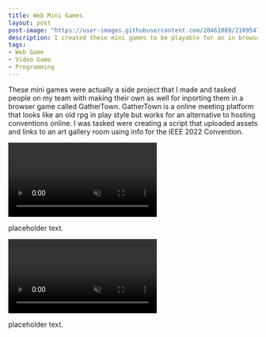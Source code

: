 ```yaml
---
title: Web Mini Games
layout: post
post-image: "https://user-images.githubusercontent.com/20461089/210954723-810e7fb3-8e00-4bc5-b2e4-0b0cdcde6df5.PNG"
description: I created these mini games to be playable for an in browser meeting platform called GatherTown.
tags:
- Web Game
- Video Game
- Programming
---
```


These mini games were actually a side project that I made and tasked people on my team with making their own as well for inporting them in a browser game called GatherTown. GatherTown is a online meeting platform that looks like an old rpg in play style but works for an alternative to hosting conventions online. I was tasked were creating a script that uploaded assets and links to an art gallery room using info for the IEEE 2022 Convention.

<video src="https://user-images.githubusercontent.com/20461089/210952553-904dfaa4-e702-446a-b3fe-41aa2af355c0.mp4" controls="controls" autoplay="autoplay" muted="muted" loop="loop"></video>

placeholder text.

<video src="https://user-images.githubusercontent.com/20461089/210952548-ed555327-9860-4671-85ae-6ae887ce718a.mp4" controls="controls" autoplay="autoplay" muted="muted" loop="loop"></video>

placeholder text.